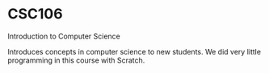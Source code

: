 CSC106
======

Introduction to Computer Science

Introduces concepts in computer science to new students. We did very little programming in this course with Scratch.
